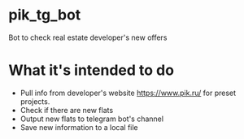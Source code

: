 # pik_tg_bot
Bot to check real estate developer's new offers

# What it's intended to do
- Pull info from developer's website https://www.pik.ru/ for preset projects.
- Check if there are new flats
- Output new flats to telegram bot's channel
- Save new information to a local file
